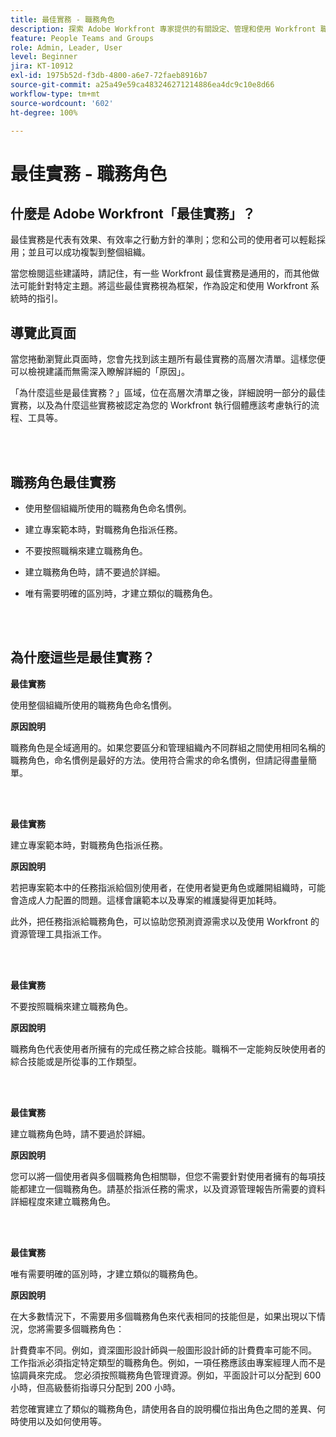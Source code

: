 ```yaml
---
title: 最佳實務 - 職務角色
description: 探索 Adobe Workfront 專家提供的有關設定、管理和使用 Workfront 職務角色的最佳實務建議。
feature: People Teams and Groups
role: Admin, Leader, User
level: Beginner
jira: KT-10912
exl-id: 1975b52d-f3db-4800-a6e7-72faeb8916b7
source-git-commit: a25a49e59ca483246271214886ea4dc9c10e8d66
workflow-type: tm+mt
source-wordcount: '602'
ht-degree: 100%

---
```


# 最佳實務 - 職務角色

## 什麼是 Adobe Workfront「最佳實務」？

最佳實務是代表有效果、有效率之行動方針的準則；您和公司的使用者可以輕鬆採用；並且可以成功複製到整個組織。

當您檢閱這些建議時，請記住，有一些 Workfront 最佳實務是通用的，而其他做法可能針對特定主題。將這些最佳實務視為框架，作為設定和使用 Workfront 系統時的指引。

## 導覽此頁面

當您捲動瀏覽此頁面時，您會先找到該主題所有最佳實務的高層次清單。這樣您便可以檢視建議而無需深入瞭解詳細的「原因」。

「為什麼這些是最佳實務？」區域，位在高層次清單之後，詳細說明一部分的最佳實務，以及為什麼這些實務被認定為您的 Workfront 執行個體應該考慮執行的流程、工具等。

</br>
</br>

## 職務角色最佳實務

* 使用整個組織所使用的職務角色命名慣例。

* 建立專案範本時，對職務角色指派任務。

* 不要按照職稱來建立職務角色。

* 建立職務角色時，請不要過於詳細。

* 唯有需要明確的區別時，才建立類似的職務角色。

</br>
</br>

## 為什麼這些是最佳實務？

**最佳實務**

使用整個組織所使用的職務角色命名慣例。

**原因說明**

職務角色是全域適用的。如果您要區分和管理組織內不同群組之間使用相同名稱的職務角色，命名慣例是最好的方法。使用符合需求的命名慣例，但請記得盡量簡單。

</br>
</br>

**最佳實務**

建立專案範本時，對職務角色指派任務。

**原因說明**

若把專案範本中的任務指派給個別使用者，在使用者變更角色或離開組織時，可能會造成人力配置的問題。這樣會讓範本以及專案的維護變得更加耗時。

此外，把任務指派給職務角色，可以協助您預測資源需求以及使用 Workfront 的資源管理工具指派工作。

</br>
</br>

**最佳實務**

不要按照職稱來建立職務角色。

**原因說明**

職務角色代表使用者所擁有的完成任務之綜合技能。職稱不一定能夠反映使用者的綜合技能或是所從事的工作類型。

</br>
</br>

**最佳實務**

建立職務角色時，請不要過於詳細。

**原因說明**

您可以將一個使用者與多個職務角色相關聯，但您不需要針對使用者擁有的每項技能都建立一個職務角色。請基於指派任務的需求，以及資源管理報告所需要的資料詳細程度來建立職務角色。

</br>
</br>

**最佳實務**

唯有需要明確的區別時，才建立類似的職務角色。

**原因說明**

在大多數情況下，不需要用多個職務角色來代表相同的技能但是，如果出現以下情況，您將需要多個職務角色：

計費費率不同。例如，資深圖形設計師與一般圖形設計師的計費費率可能不同。
工作指派必須指定特定類型的職務角色。例如，一項任務應該由專案經理人而不是協調員來完成。
您必須按照職務角色管理資源。例如，平面設計可以分配到 600 小時，但高級藝術指導只分配到 200 小時。


若您確實建立了類似的職務角色，請使用各自的說明欄位指出角色之間的差異、何時使用以及如何使用等。
